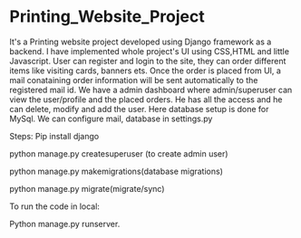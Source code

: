 # Printing_Website_Project
It's a Printing website project developed using Django framework as a backend.
I have implemented whole project's UI using CSS,HTML and little Javascript.
User can register and login to the site, they can order different items like visiting cards, banners ets.
Once the order is placed from UI, a mail conataining order information will be sent automatically to the registered mail id.
We have a admin dashboard where admin/superuser can view the user/profile and the placed orders.
He has all the access and he can delete, modify and add the user.
Here database setup is done for MySql.
We can configure mail, database in settings.py

Steps:
Pip install django

python manage.py createsuperuser (to create admin user)

python manage.py makemigrations(database migrations)

python manage.py migrate(migrate/sync)

To run the code in local:

Python manage.py runserver.

